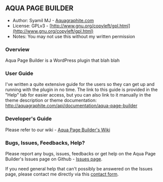 ## AQUA PAGE BUILDER 

* Author:		Syamil MJ - [Aquagraphite.com](http://aquagraphite.com)
* License:		GPLv3 - [http://www.gnu.org/copyleft/gpl.html](http://www.gnu.org/copyleft/gpl.html)
* Notes:		You may not use this without my written permission

### Overview

Aqua Page Builder is a WordPress plugin that blah blah

### User Guide

I've written a quite extensive guide for the users so they can get up and running
with the plugin in no time. The link to this guide is provided in the "Help" tab
for easier access, but you can also link to it manually in the theme description or
theme documentation: http://aquagraphite.com/api/documentation/aqua-page-builder

### Developer's Guide

Please refer to our wiki - [Aqua Page Builder's Wiki](https://github.com/sy4mil/Aqua-Page-Builder/wiki)

### Bugs, Issues, Feedbacks, Help?

Please report any bugs, issues, feedbacks or get help on the Aqua Page Builder's Issues page on Github - [Issues page](https://github.com/sy4mil/Aqua-Page-Builder/issues).

If you need general help that can't possibly be answered on the Issues page, please contact me directly via this [contact form](http://aquagraphite.com/about).